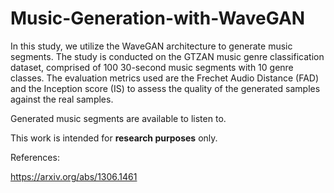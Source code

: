 # Music-Generation-with-WaveGAN

In this study, we utilize the WaveGAN architecture to generate music segments. The study is conducted on the GTZAN music genre classification dataset, comprised of 100 30-second music segments with 10 genre classes. The evaluation metrics used are the Frechet Audio Distance (FAD) and the Inception score (IS) to assess the quality of the generated samples against the real samples.

Generated music segments are available to listen to.

This work is intended for **research purposes** only.


References:
 
https://arxiv.org/abs/1306.1461
